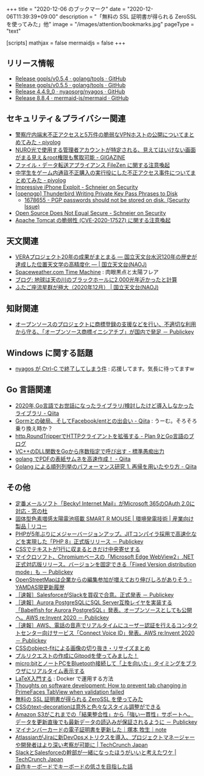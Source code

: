 +++
title = "2020-12-06 のブックマーク"
date =  "2020-12-06T11:39:39+09:00"
description = "「無料の SSL 証明書が得られる ZeroSSL を使ってみた」他"
image = "/images/attention/bookmarks.jpg"
pageType = "text"

[scripts]
  mathjax = false
  mermaidjs = false
+++

## リリース情報

- [Release gopls/v0.5.4 · golang/tools · GitHub](https://github.com/golang/tools/releases/tag/gopls/v0.5.4)
- [Release gopls/v0.5.5 · golang/tools · GitHub](https://github.com/golang/tools/releases/tag/gopls/v0.5.5)
- [Release 4.4.9_0 · nyaosorg/nyagos · GitHub](https://github.com/nyaosorg/nyagos/releases/tag/4.4.9_0)
- [Release 8.8.4 · mermaid-js/mermaid · GitHub](https://github.com/mermaid-js/mermaid/releases/tag/v8.8.4)

## セキュリティ＆プライバシー関連

- [警察庁内端末不正アクセスと5万件の脆弱なVPNホストの公開についてまとめてみた - piyolog](https://piyolog.hatenadiary.jp/entry/2020/11/30/063636)
- [NURO光で使用する管理者アカウントが特定される、見えてはいけない画面がまる見え＆root権限も奪取可能 - GIGAZINE](https://gigazine.net/news/20201128-nuro-onu-vulnerablity/)
- [ファイル・データ転送アプライアンス FileZen に関する注意喚起](https://www.jpcert.or.jp/at/2020/at200044.html)
- [中学生をゲーム内通貨不正購入の実行役にした不正アクセス事件についてまとめてみた - piyolog](https://piyolog.hatenadiary.jp/entry/2020/12/03/065253)
- [Impressive iPhone Exploit - Schneier on Security](https://www.schneier.com/blog/archives/2020/12/impressive-iphone-exploit.html)
- [[openpgp] Thunderbird Writing Private Key Pass Phrases to Disk](https://mailarchive.ietf.org/arch/msg/openpgp/IhrKEQtZDyY5U3wcbV9Nrgoy26Q/)
    - [1678655 - PGP passwords should not be stored on disk. (Security Issue)](https://bugzilla.mozilla.org/show_bug.cgi?id=1678655)
- [Open Source Does Not Equal Secure - Schneier on Security](https://www.schneier.com/blog/archives/2020/12/open-source-does-not-equal-secure.html)
- [Apache Tomcat の脆弱性 (CVE-2020-17527) に関する注意喚起](https://www.jpcert.or.jp/at/2020/at200045.html)

## 天文関連

- [VERAプロジェクト20年の成果がまとまる — 国立天文台水沢120年の歴史が達成した位置天文学の高精度化 — | 国立天文台(NAOJ)](https://www.nao.ac.jp/news/science/2020/20201126-mizusawa.html)
- [Spaceweather.com Time Machine](https://spaceweather.com/archive.php?day=30&month=11&view=1&year=2020) : 肉眼黒点と太陽フレア
- [ブログ: 地球は天の川のブラックホールに2,000光年近かったと計算](https://okuranagaimo.blogspot.com/2020/11/2000.html)
- [ふたご座流星群が極大（2020年12月） | 国立天文台(NAOJ)](https://www.nao.ac.jp/astro/sky/2020/12-topics01.html)

## 知財関連

- [オープンソースのプロジェクトに商標登録の支援などを行い、不適切な利用から守る、「オープンソース商標イニシアチブ」が国内で発足 － Publickey](https://www.publickey1.jp/blog/20/post_279.html)

## Windows に関する話題

- [nyagos が Ctrl-C で終了してしまう件](https://zenn.dev/zetamatta/scraps/93d903e1d1382f) : 応援してます。気長に待ってますw

## Go 言語関連

- [2020年,Go言語でお世話になったライブラリ/検討したけど導入しなかったライブラリ - Qiita](https://qiita.com/NaotoFushimi/items/016ebb9753c202803faf)
- [Gormとの破局、そしてFacebook/entとの出会い - Qiita](https://qiita.com/tomtwinkle/items/f926fdb096d48e12d0ae) : うーむ。そろそろ乗り換え時か？
- [http.RoundTripperでHTTPクライアントを拡張する - Plan 9とGo言語のブログ](https://blog.lufia.org/entry/2018/12/13/000000)
- [VC++のDLL関数をGoから序数指定で呼び出す - 標準愚痴出力](https://zetamatta.hatenablog.com/entry/2020/12/03/193803)
- [golang でPDFの表紙サムネを高速作成！ - Qiita](https://qiita.com/noridas80/items/93677573b9b6ff12f8e2)
- [Golang による順列列挙のパフォーマンス研究 1. 再帰を用いたやり方 - Qiita](https://qiita.com/ikngtty/items/a494ff83f12646dee88f)

## その他

- [定番メールソフト「Becky! Internet Mail」がMicrosoft 365のOAuth 2.0に対応 - 窓の杜](https://forest.watch.impress.co.jp/docs/news/1292074.html)
- [固体型色素増感太陽電池搭載 SMART R MOUSE | 環境発電技術 | 産業向け製品 | リコー](https://industry.ricoh.com/dye-sensitized-solar-cell/mouse)
- [PHPが5年ぶりにメジャーバージョンアップ。JITコンパイラ採用で高速化などを実現した「PHP 8」正式版リリース － Publickey](https://www.publickey1.jp/blog/20/php5jitphp_8.html)
- [CSSでテキストが1行に収まるときだけ中央寄せする](https://zenn.dev/catnose99/articles/c9fdf11b7140fa)
- [マイクロソフト、Chromiumベースの「Microsoft Edge WebView2」.NET正式対応版リリース。バージョンを固定できる「Fixed Version distribution mode」も － Publickey](https://www.publickey1.jp/blog/20/chromiummicrosoft_edge_webview2netfixed_version_distribution_mode.html)
- [OpenStreetMapは企業からの編集参加が増えており伸びしろがありそう - YAMDAS現更新履歴](https://yamdas.hatenablog.com/entry/20201201/openstreetmap)
- [［速報］SalesforceがSlackを買収で合意。正式発表 － Publickey](https://www.publickey1.jp/blog/20/salesforceslack.html)
- [［速報］Aurora PostgreSQLにSQL Server互換レイヤを実装する「Babelfish for Aurora PostgreSQL」発表。オープンソースとしても公開へ。AWS re:Invent 2020 － Publickey](https://www.publickey1.jp/blog/20/aurora_postgresqlsql_serverbabelfish_for_aurora_postgresqlaws_reinvent_2021.html)
- [［速報］AWS、電話の音声でリアルタイムにユーザー認証を行えるコンタクトセンター向けサービス「Connect Voice ID」発表。AWS re:Invent 2020 － Publickey](https://www.publickey1.jp/blog/20/awsconnect_voide_idaws_reinvent_2021.html)
- [CSSのobject-fitによる画像の切り抜き・リサイズまとめ](https://zenn.dev/catnose99/articles/754425d5686b7f593a34)
- [プルリクエストの作成にGitpodを使ってみました！](https://zenn.dev/akiko_pusu/articles/try-gitpod-for-pullrequest)
- [micro:bitとノートPCをBluetooth接続して「上を向いた」タイミングをブラウザにリアルタイム表示する](https://zenn.dev/saba/articles/6a177c00fd0550a2f78f)
- [LaTeX入門する](https://zenn.dev/schktjm/scraps/438de7a9063944) : Docker で運用する方法
- [Thoughts on software development: How to prevent tab changing in PrimeFaces TabView when validation failed](http://ovaraksin.blogspot.com/2013/02/how-to-prevent-tab-changing-in.html)
- [無料の SSL 証明書が得られる ZeroSSL を使ってみた](https://zenn.dev/mattn/articles/b2c4c92c9116b1)
- [CSSのtext-decorationは意外と色々なスタイル調整ができる](https://zenn.dev/catnose99/articles/65c0be4b675330)
- [Amazon S3がこれまでの「結果整合性」から「強い一貫性」サポートへ。データを更新直後でも最新データの読込みが保証されるように － Publickey](https://www.publickey1.jp/blog/20/amazon_s3ga.html)
- [マイナンバーカードの電子証明書を更新した｜塚本 牧生｜note](https://note.com/tsukamoto/n/nff2c9443bb3f)
- [AtlassianがJiraに新DevOpsメトリクスを導入、プロジェクトマネージャーや開発者はより深い考察が可能に  |  TechCrunch Japan](https://jp.techcrunch.com/2020/12/05/2020-12-03-atlassian-brings-new-devops-metrics-to-jira/)
- [SlackとSalesforceの幹部が一緒になったほうがいいと考えたワケ  |  TechCrunch Japan](https://jp.techcrunch.com/2020/12/05/2020-12-04-why-slack-and-salesforce-execs-think-theyre-better-together/)
- [自作キーボードでキーボードの低さを目指した話](https://zenn.dev/74th/articles/1b1c296eca2e7f)
